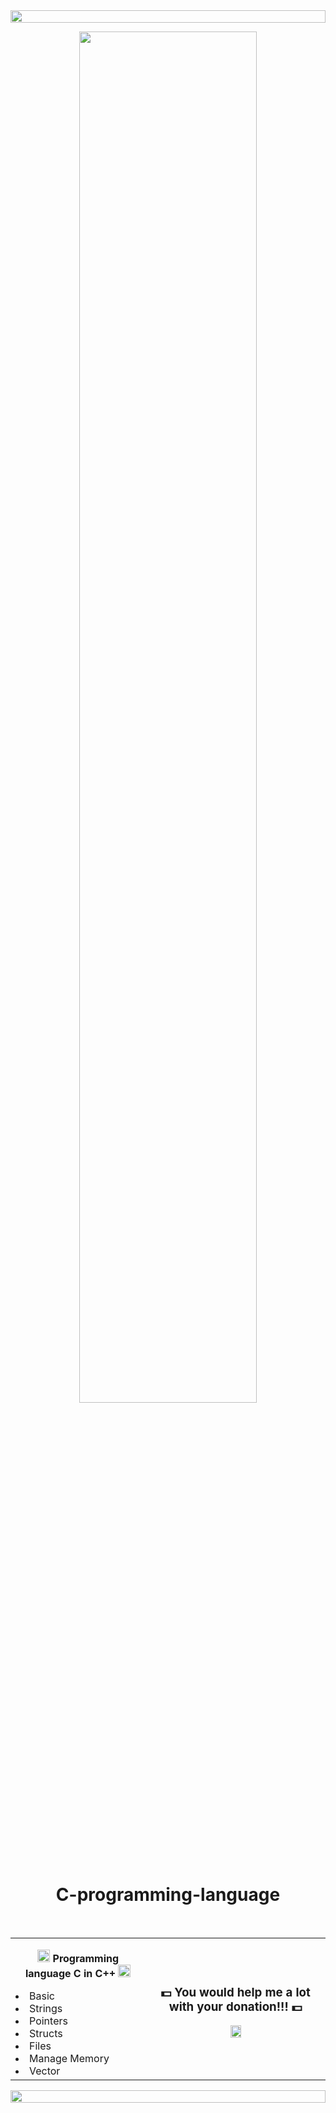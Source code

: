 <!-- Line -->
<img src="https://i.imgur.com/dBaSKWF.gif" height="20" width="100%">
<!-- IMAGE -->


<p align=center><img src="https://i.gifer.com/origin/78/7821a8c6532bb0dc7d6c4b75574289f0.gif" width="75%"></p>
      <h1 align=center>C-programming-language</h1>
<br>

<table align=center>
  <tr>
    <td>
      <p align=center><img src = "https://media2.giphy.com/media/QssGEmpkyEOhBCb7e1/giphy.gif?cid=ecf05e47a0n3gi1bfqntqmob8g9aid1oyj2wr3ds3mg700bl&rid=giphy.gif" width = 20px><b> Programming language C in C++ </b><img src = "https://media2.giphy.com/media/QssGEmpkyEOhBCb7e1/giphy.gif?cid=ecf05e47a0n3gi1bfqntqmob8g9aid1oyj2wr3ds3mg700bl&rid=giphy.gif" width = 20px></p>
      <li>Basic</li>
      <li>Strings</li>
      <li>Pointers</li>
      <li>Structs</li>
      <li>Files</li>
      <li>Manage Memory</li>
      <li>Vector</li>
    </td>
    <td>
      <h3 align=center>💵 You would help me a lot with your donation!!! 💵</h3>
      <p align=center><a href="https://www.paypal.me/aurosonic7"><img src="https://www.pngall.com/wp-content/uploads/2016/05/PayPal-Donate-Button-PNG-Image.png" width="25%"/></a></p>
    </td>
  </tr>
</table>

<!-- Lines -->
<img src="https://i.imgur.com/dBaSKWF.gif" height="20" width="100%">
